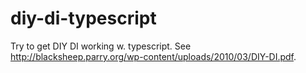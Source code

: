 # diy-di-typescript
Try to get DIY DI working w. typescript. See http://blacksheep.parry.org/wp-content/uploads/2010/03/DIY-DI.pdf.

